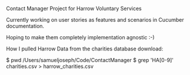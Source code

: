 Contact Manager Project for Harrow Voluntary Services

Currently working on user stories as features and scenarios in Cucumber documentation.

Hoping to make them completely implementation agnostic :-)

How I pulled Harrow Data from the charities database download:

$ pwd /Users/samueljoseph/Code/ContactManager
$ grep 'HA[0-9]' charities.csv > harrow_charities.csv 

